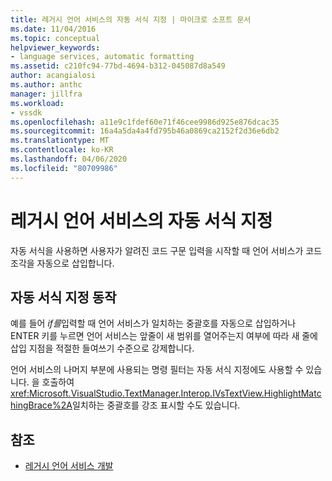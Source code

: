 ```yaml
---
title: 레거시 언어 서비스의 자동 서식 지정 | 마이크로 소프트 문서
ms.date: 11/04/2016
ms.topic: conceptual
helpviewer_keywords:
- language services, automatic formatting
ms.assetid: c210fc94-77bd-4694-b312-045087d8a549
author: acangialosi
ms.author: anthc
manager: jillfra
ms.workload:
- vssdk
ms.openlocfilehash: a11e9c1fdef60e71f46cee9986d925e876dcac35
ms.sourcegitcommit: 16a4a5da4a4fd795b46a0869ca2152f2d36e6db2
ms.translationtype: MT
ms.contentlocale: ko-KR
ms.lasthandoff: 04/06/2020
ms.locfileid: "80709986"
---
```

# <a name="automatic-formatting-in-a-legacy-language-service"></a>레거시 언어 서비스의 자동 서식 지정
자동 서식을 사용하면 사용자가 알려진 코드 구문 입력을 시작할 때 언어 서비스가 코드 조각을 자동으로 삽입합니다.

## <a name="automatic-formatting-behavior"></a>자동 서식 지정 동작
 예를 들어 *if를*입력할 때 언어 서비스가 일치하는 중괄호를 자동으로 삽입하거나 ENTER 키를 누르면 언어 서비스는 앞줄이 새 범위를 열어주는지 여부에 따라 새 줄에 삽입 지점을 적절한 들여쓰기 수준으로 강제합니다.

 언어 서비스의 나머지 부분에 사용되는 명령 필터는 자동 서식 지정에도 사용할 수 있습니다. 을 호출하여 <xref:Microsoft.VisualStudio.TextManager.Interop.IVsTextView.HighlightMatchingBrace%2A>일치하는 중괄호를 강조 표시할 수도 있습니다.

## <a name="see-also"></a>참조
- [레거시 언어 서비스 개발](../../extensibility/internals/developing-a-legacy-language-service.md)
